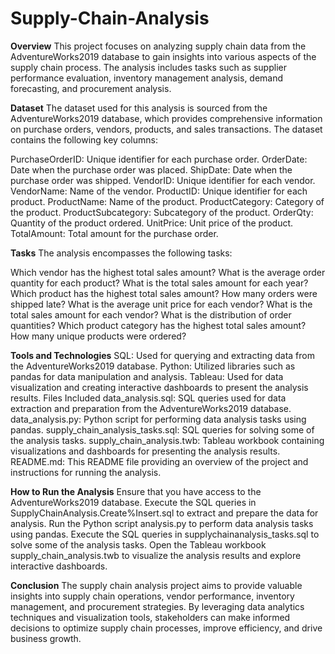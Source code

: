 # Supply-Chain-Analysis

**Overview**
This project focuses on analyzing supply chain data from the AdventureWorks2019 database to gain insights into various aspects of the supply chain process. The analysis includes tasks such as supplier performance evaluation, inventory management analysis, demand forecasting, and procurement analysis.

**Dataset**
The dataset used for this analysis is sourced from the AdventureWorks2019 database, which provides comprehensive information on purchase orders, vendors, products, and sales transactions. The dataset contains the following key columns:

PurchaseOrderID: Unique identifier for each purchase order.
OrderDate: Date when the purchase order was placed.
ShipDate: Date when the purchase order was shipped.
VendorID: Unique identifier for each vendor.
VendorName: Name of the vendor.
ProductID: Unique identifier for each product.
ProductName: Name of the product.
ProductCategory: Category of the product.
ProductSubcategory: Subcategory of the product.
OrderQty: Quantity of the product ordered.
UnitPrice: Unit price of the product.
TotalAmount: Total amount for the purchase order.


**Tasks**
The analysis encompasses the following tasks:

Which vendor has the highest total sales amount?
What is the average order quantity for each product?
What is the total sales amount for each year?
Which product has the highest total sales amount?
How many orders were shipped late?
What is the average unit price for each vendor?
What is the total sales amount for each vendor?
What is the distribution of order quantities?
Which product category has the highest total sales amount?
How many unique products were ordered?


**Tools and Technologies**
SQL: Used for querying and extracting data from the AdventureWorks2019 database.
Python: Utilized libraries such as pandas for data manipulation and analysis.
Tableau: Used for data visualization and creating interactive dashboards to present the analysis results.
Files Included
data_analysis.sql: SQL queries used for data extraction and preparation from the AdventureWorks2019 database.
data_analysis.py: Python script for performing data analysis tasks using pandas.
supply_chain_analysis_tasks.sql: SQL queries for solving some of the analysis tasks.
supply_chain_analysis.twb: Tableau workbook containing visualizations and dashboards for presenting the analysis results.
README.md: This README file providing an overview of the project and instructions for running the analysis.


**How to Run the Analysis**
Ensure that you have access to the AdventureWorks2019 database.
Execute the SQL queries in SupplyChainAnalysis.Create%Insert.sql to extract and prepare the data for analysis.
Run the Python script analysis.py to perform data analysis tasks using pandas.
Execute the SQL queries in supplychainanalysis_tasks.sql to solve some of the analysis tasks.
Open the Tableau workbook supply_chain_analysis.twb to visualize the analysis results and explore interactive dashboards.


**Conclusion**
The supply chain analysis project aims to provide valuable insights into supply chain operations, vendor performance, inventory management, and procurement strategies. By leveraging data analytics techniques and visualization tools, stakeholders can make informed decisions to optimize supply chain processes, improve efficiency, and drive business growth.
